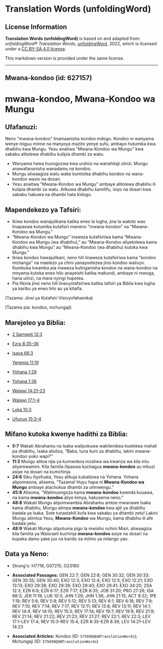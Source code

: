 # Translation Words (unfoldingWord)

## License Information

**Translation Words (unfoldingWord)** is based on and adapted from: _unfoldingWord® Translation Words_, [unfoldingWord](https://unfoldingword.org/utw), 2022, which is licensed under a [CC BY-SA 4.0 license](https://creativecommons.org/licenses/by-sa/4.0/legalcode.en).

This markdown version is provided under the same license.



--------------------------------

## Mwana-kondoo (id: 627157)

mwana\-kondoo, Mwana\-Kondoo wa Mungu
=====================================

Ufafanuzi:
----------

Neno "mwana\-kondoo" linamaanisha kondoo mdogo. Kondoo ni wanyama wenye miguu minne na manyoya mazito yenye sufu, ambayo hutumika kwa dhabihu kwa Mungu. Yesu anaitwa "Mwana\-Kondoo wa Mungu" kwa sababu alitolewa dhabihu kulipia dhambi za watu.

* Wanyama hawa huongozwa kwa urahisi na wanahitaji ulinzi. Mungu anawafananisha wanadamu na kondoo.
* Mungu aliwaagiza watu wake kumtolea dhabihu kondoo na wana\-kondoo wasio na dosari.
* Yesu anaitwa "Mwana\-Kondoo wa Mungu" ambaye alitolewa dhabihu ili kulipia dhambi za watu. Alikuwa dhabihu kamilifu, isiyo na dosari kwa sababu hakuwa na dhambi hata kidogo.

Mapendekezo ya Tafsiri:
-----------------------

* Ikiwa kondoo wanajulikana katika eneo la lugha, jina la watoto wao linapaswa kutumika kutafsiri maneno "mwana\-kondoo" na "Mwana\-Kondoo wa Mungu."
* “Mwana\-Kondoo wa Mungu” inaweza kutafsiriwa kama “Mwana\-Kondoo wa Mungu (wa dhabihu),” au “Mwana\-Kondoo aliyetolewa kama dhabihu kwa Mungu” au “Mwana\-Kondoo (wa dhabihu) kutoka kwa Mungu.”
* Ikiwa kondoo hawajulikani, neno hili linaweza kutafsiriwa kama "kondoo mchanga" na maelezo ya chini yanayoelezea jinsi kondoo walivyo. Kumbuka kwamba pia inaweza kulinganisha kondoo na wana\-kondoo na mnyama kutoka eneo hilo anayeishi katika makundi, ambaye ni mwoga, hana ulinzi, na mara nyingi hupotea.
* Pia fikiria jinsi neno hili linavyotafsiriwa katika tafsiri ya Biblia kwa lugha ya karibu ya eneo hilo au ya kitaifa.

(Tazama: Jinsi ya Kutafsiri Visivyofahamika)

(Tazama pia: kondoo, mchungaji)

Marejeleo ya Biblia:
--------------------

* [2 Samweli 12:3](https://ref.ly/2Sam12:3)
* [Ezra 8:35–36](https://ref.ly/Ezra8:35-Ezra8:36)
* [Isaya 66:3](https://ref.ly/Isa66:3)

    [Yeremia 11:19](https://ref.ly/Jer11:19)

* [Yohana 1:29](https://ref.ly/John1:29)
* [Yohana 1:36](https://ref.ly/John1:36)
* [Walawi 14:21–23](https://ref.ly/Lev14:21-Lev14:23)
* [Walawi 17:1–4](https://ref.ly/Lev17:1-Lev17:4)
* [Luka 10:3](https://ref.ly/Luke10:3)
* [Ufunuo 15:3–4](https://ref.ly/Rev15:3-Rev15:4)

Mifano kutoka kwenye hadithi za Biblia:
---------------------------------------

* **5:7** Wakati Abrahamu na Isaka walipokuwa wakitembea kuelekea mahali pa dhabihu, Isaka aliuliza, “Baba, tuna kuni za dhabihu, lakini mwana\-kondoo yuko wapi?”
* **11:2** Mungu alitoa njia ya kumwokoa mzaliwa wa kwanza wa kila mtu aliyemwamini. Kila familia ilipaswa kuchagua **mwana\-kondoo** au mbuzi asiye na dosari na kumchinja.
* **24:6** Siku iliyofuata, Yesu alikuja kubatizwa na Yohana. Yohana alipomwona, alisema, “Tazama! Huyu hapa ni **Mwana\-Kondoo wa Mungu** ambaye atachukua dhambi za ulimwengu.”
* **45:8** Alisoma, “Walimuongoza kama **mwana\-kondoo** kwenda kuuawa, na kama **mwana\-kondoo** aliye kimya, hakusema neno.”
* **48:8** Wakati Mungu alipomwambia Abrahamu amtoe mwanawe Isaka kama dhabihu, Mungu alimpa **mwana\-kondoo** kwa ajili ya dhabihu badala ya Isaka. Sote tunastahili kufa kwa sababu ya dhambi zetu! Lakini Mungu alimtoa Yesu, **Mwana\-Kondoo** wa Mungu, kama dhabihu ili afe badala yetu.
* **48:9** Wakati Mungu alipotuma pigo la mwisho nchini Misri, aliwaagiza kila familia ya Waisraeli kuchinja **mwana\-kondoo** asiye na dosari na kupaka damu yake juu na kando za miimo ya milango yao.

Data ya Neno:
-------------

* Strong's: H7716, G07210, G23160

* **Associated Passages:** GEN 22:7; GEN 22:8; GEN 30:32; GEN 30:33; GEN 30:35; GEN 30:40; EXO 12:3; EXO 12:4; EXO 12:5; EXO 12:21; EXO 13:13; EXO 29:38; EXO 29:39; EXO 29:40; EXO 29:41; EXO 34:20; 2SA 12:3; EZR 6:9; EZR 6:17; EZR 7:17; EZR 8:35; JOB 31:20; PRO 27:26; ISA 66:3; JER 11:19; LUK 10:3; JHN 1:29; JHN 1:36; JHN 21:15; ACT 8:32; 1PE 1:19; REV 5:6; REV 5:8; REV 5:12; REV 5:13; REV 6:1; REV 6:16; REV 7:9; REV 7:10; REV 7:14; REV 7:17; REV 12:11; REV 13:8; REV 13:11; REV 14:1; REV 14:4; REV 14:10; REV 15:3; REV 17:14; REV 19:7; REV 19:9; REV 21:9; REV 21:14; REV 21:22; REV 21:23; REV 21:27; REV 22:1; REV 22:3; LEV 17:1–LEV 17:4; REV 15:3–REV 15:4; EZR 8:35–EZR 8:36; LEV 14:21–LEV 14:23
* **Associated Articles:** Kondoo (ID: `575698@UWTranslationWords`); Mchungaji (ID: `575699@UWTranslationWords`)

